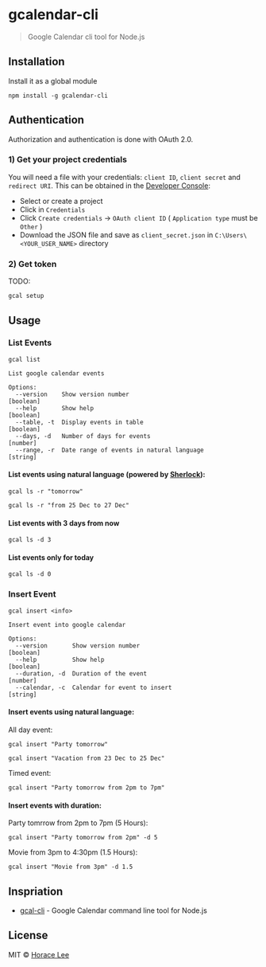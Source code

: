 # gcalendar-cli

> Google Calendar cli tool for Node.js

## Installation

Install it as a global module
```
npm install -g gcalendar-cli
```

## Authentication

Authorization and authentication is done with OAuth 2.0. 

### 1) Get your project credentials

You will need a file with your credentials: `client ID`, `client secret` and `redirect URI`. This can be obtained in the [Developer Console](https://console.developer.google.com):

- Select or create a project
- Click in `Credentials`
- Click `Create credentials` → `OAuth client ID` ( `Application type` must be `Other` )
- Download the JSON file and save as `client_secret.json` in `C:\Users\<YOUR_USER_NAME>` directory


### 2) Get token

TODO:
```
gcal setup
```

## Usage

### List Events

```
gcal list

List google calendar events

Options:
  --version    Show version number                                     [boolean]
  --help       Show help                                               [boolean]
  --table, -t  Display events in table                                 [boolean]
  --days, -d   Number of days for events                                [number]
  --range, -r  Date range of events in natural language                 [string]
```

#### List events using natural language (powered by [Sherlock](https://github.com/neilgupta/Sherlock)):
```
gcal ls -r "tomorrow"
```
```
gcal ls -r "from 25 Dec to 27 Dec"
```

#### List events with 3 days from now
```
gcal ls -d 3
```

#### List events only for today
```
gcal ls -d 0
```

### Insert Event

```
gcal insert <info>

Insert event into google calendar

Options:
  --version       Show version number                                  [boolean]
  --help          Show help                                            [boolean]
  --duration, -d  Duration of the event                                 [number]
  --calendar, -c  Calendar for event to insert                          [string]
```

#### Insert events using natural language:

All day event: 

```
gcal insert "Party tomorrow"
```

```
gcal insert "Vacation from 23 Dec to 25 Dec"
```

Timed event:

```
gcal insert "Party tomorrow from 2pm to 7pm"
```

#### Insert events with duration:

Party tomrrow from 2pm to 7pm (5 Hours):

```
gcal insert "Party tomorrow from 2pm" -d 5
```

Movie from 3pm to 4:30pm (1.5 Hours):

```
gcal insert "Movie from 3pm" -d 1.5
```

## Inspriation

- [gcal-cli](https://github.com/toniov/gcal-cli) - Google Calendar command line tool for Node.js

## License

MIT © [Horace Lee](https://github.com/horacehylee)